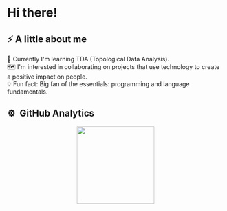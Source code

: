 <h1 aling="center">Hi there!</h1>

<h2 aling="left"> ⚡️ A little about me  </h2>

🤯 Currently I'm learning TDA (Topological Data Analysis).<br>
🗺️ I'm interested in collaborating on projects that use technology to create a positive impact on people.<br>
💡 Fun fact: Big fan of the essentials: programming and language fundamentals.<br>



<h2 align="left"> ⚙️ &nbsp;GitHub Analytics </h2>

<p align="center">
<a href="https://github.com/ArisGuimera">
<!-- <img height="180em" src="https://github-readme-stats-eight-theta.vercel.app/api?username=LorenaSDLS&show_icons=true&theme=algolia&include_all_commits=true&count_private=true"/>  -->
  <img height="180em" src="https://github-readme-stats-eight-theta.vercel.app/api/top-langs/?username=LorenaSDLS&layout=compact&langs_count=8&theme=algolia"/>
</a>
</p>
